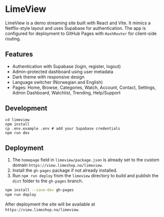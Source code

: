 # LimeView

LimeView is a demo streaming site built with React and Vite. It mimics a Netflix-style layout and uses Supabase for authentication. The app is configured for deployment to GitHub Pages with `HashRouter` for client-side routing.

## Features

- Authentication with Supabase (login, register, logout)
- Admin-protected dashboard using user metadata
- Dark theme with responsive design
- Language switcher (Norwegian and English)
- Pages: Home, Browse, Categories, Watch, Account, Contact, Settings, Admin Dashboard, Watchlist, Trending, Help/Support

## Development

```
cd limeview
npm install
cp .env.example .env # add your Supabase credentials
npm run dev
```

## Deployment

1. The `homepage` field in `limeview/package.json` is already set to the custom domain `https://view.limeshop.no/limeview`.
2. Install the `gh-pages` package if not already installed.
3. Run `npm run deploy` from the `limeview` directory to build and publish the `dist` folder to the `gh-pages` branch.

```bash
npm install --save-dev gh-pages
npm run deploy
```

After deployment the site will be available at `https://view.limeshop.no/limeview`.
